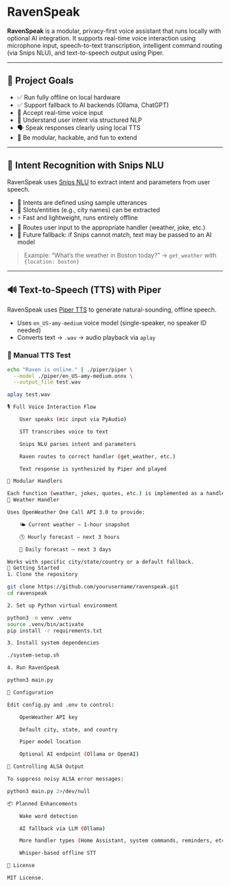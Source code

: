 # RavenSpeak

**RavenSpeak** is a modular, privacy-first voice assistant that runs locally with optional AI integration. It supports real-time voice interaction using microphone input, speech-to-text transcription, intelligent command routing (via Snips NLU), and text-to-speech output using Piper.

---

## 🎯 Project Goals

- ✅ Run fully offline on local hardware
- ✅ Support fallback to AI backends (Ollama, ChatGPT)
- 🎤 Accept real-time voice input
- 🧠 Understand user intent via structured NLP
- 🗣️ Speak responses clearly using local TTS
- 🧩 Be modular, hackable, and fun to extend

---

## 🧠 Intent Recognition with Snips NLU

RavenSpeak uses [Snips NLU](https://github.com/snipsco/snips-nlu) to extract intent and parameters from user speech.

- 🌱 Intents are defined using sample utterances
- 🧠 Slots/entities (e.g., city names) can be extracted
- ⚡ Fast and lightweight, runs entirely offline
- 🔌 Routes user input to the appropriate handler (weather, joke, etc.)
- 🤖 Future fallback: if Snips cannot match, text may be passed to an AI model

> Example: “What’s the weather in Boston today?” → `get_weather` with `{location: boston}`

---

## 🔊 Text-to-Speech (TTS) with Piper

RavenSpeak uses [Piper TTS](https://github.com/rhasspy/piper) to generate natural-sounding, offline speech.

- Uses `en_US-amy-medium` voice model (single-speaker, no speaker ID needed)
- Converts text → `.wav` → audio playback via `aplay`

### 🧪 Manual TTS Test

```bash
echo "Raven is online." | ./piper/piper \
  --model ./piper/en_US-amy-medium.onnx \
  --output_file test.wav

aplay test.wav

🎙️ Full Voice Interaction Flow

    User speaks (mic input via PyAudio)

    STT transcribes voice to text

    Snips NLU parses intent and parameters

    Raven routes to correct handler (get_weather, etc.)

    Text response is synthesized by Piper and played

🧩 Modular Handlers

Each function (weather, jokes, quotes, etc.) is implemented as a handler module. Raven uses intent-to-handler mapping to dispatch requests.
📡 Weather Handler

Uses OpenWeather One Call API 3.0 to provide:

    🌤 Current weather – 1-hour snapshot

    🕓 Hourly forecast – next 3 hours

    📅 Daily forecast – next 3 days

Works with specific city/state/country or a default fallback.
🧰 Getting Started
1. Clone the repository

git clone https://github.com/yourusername/ravenspeak.git
cd ravenspeak

2. Set up Python virtual environment

python3 -m venv .venv
source .venv/bin/activate
pip install -r requirements.txt

3. Install system dependencies

./system-setup.sh

4. Run RavenSpeak

python3 main.py

🔧 Configuration

Edit config.py and .env to control:

    OpenWeather API key

    Default city, state, and country

    Piper model location

    Optional AI endpoint (Ollama or OpenAI)

🐚 Controlling ALSA Output

To suppress noisy ALSA error messages:

python3 main.py 2>/dev/null

📦 Planned Enhancements

    Wake word detection

    AI fallback via LLM (Ollama)

    More handler types (Home Assistant, system commands, reminders, etc.)

    Whisper-based offline STT

📄 License

MIT License.
